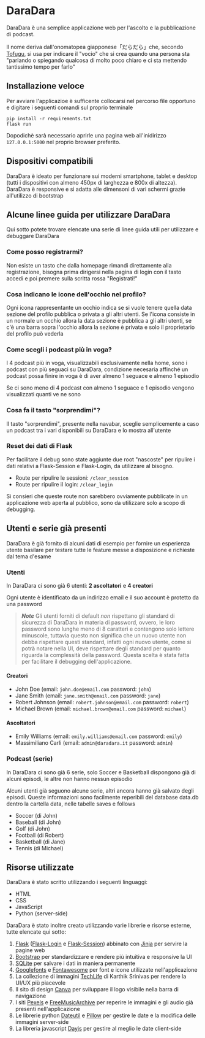 # DaraDara

DaraDara è una semplice applicazione web per l'ascolto e la pubblicazione di podcast.

Il nome deriva dall'onomatopea giapponese「だらだら」che, secondo [Tofugu](https://www.tofugu.com/japanese/japanese-onomatopoeia/), si usa per indicare il "vocio" che si crea quando una persona sta "parlando o spiegando qualcosa di molto poco chiaro e ci sta mettendo tantissimo tempo per farlo"

## Installazione veloce

Per avviare l'applicazioe è sufficente collocarsi nel percorso file opportuno e digitare i seguenti comandi sul proprio terminale

```prompt
pip install -r requirements.txt
flask run
```

Dopodichè sarà necessario aprirle una pagina web all'inidirizzo ```127.0.0.1:5000``` nel proprio browser preferito.

## Dispositivi compatibili

DaraDara è ideato per funzionare sui moderni smartphone, tablet e desktop (tutti i dispositivi con almeno 450px di larghezza e 800x di altezza). DaraDara è responsive e si adatta alle dimensoni di vari schermi grazie all'utilizzo di bootstrap

## Alcune linee guida per utilizzare DaraDara

Qui sotto potete trovare elencate una serie di linee guida utili per utilizzare e debuggare DaraDara

### Come posso registrarmi?

Non esiste un tasto che dalla homepage rimandi direttamente alla registrazione, bisogna prima dirigersi nella pagina di login con il tasto accedi e poi premere sulla scritta rossa "Registrati!"

### Cosa indicano le icone dell'occhio nel profilo?

Ogni icona rappresentante un occhio indica se si vuole tenere quella data sezione del profilo pubblica o privata a gli altri utenti. Se l'icona consiste in un normale un occhio allora la data sezione è pubblica a gli altri utenti, se c'è una barra sopra l'occhio allora la sezione è privata e solo il proprietario del profilo può vederla

### Come scegli i podcast più in voga?

I 4 podcast più in voga, visualizzabili esclusivamente nella home, sono i podcast con più seguaci su DaraDara, condizione necesaria affinché un podcast possa finire in voga è di aver almeno 1 seguace e almeno 1 episodio

Se ci sono meno di 4 podcast con almeno 1 seguace e 1 episodio vengono visualizzati quanti ve ne sono

### Cosa fa il tasto "sorprendimi"?

Il tasto "sorprendimi", presente nella navabar, sceglie semplicemente a caso un podcast tra i vari disponibili su DaraDara e lo mostra all'utente

### Reset dei dati di Flask

Per facilitare il debug sono state aggiunte due root "nascoste" per ripulire i dati relativi a Flask-Session e Flask-Login, da utilizzare al bisogno.

* Route per ripulire le sessioni: ```/clear_session```
* Route per ripulire il login: ```/clear_login```

Si consieri che queste route non sarebbero ovviamente pubblicate in un applicazione web aperta al pubblico, sono da utilizzare solo a scopo di debugging.

## Utenti e serie già presenti

DaraDara è già fornito di alcuni dati di esempio per fornire un esperienza utente basilare per testare tutte le feature messe a disposizione e richieste dal tema d'esame

### Utenti

In DaraDara ci sono già 6 utenti: **2 ascoltatori** e **4 creatori**

Ogni utente è identificato da un indirizzo email e il suo account è protetto da una password

> ***Note***
> Gli utenti forniti di default *non* rispettano gli standard di sicurezza di DaraDara in materia di password, ovvero, le loro password sono lunghe meno di 8 caratteri e contengono solo lettere minuscole, tuttavia questo non significa che un nuovo utente non debba rispettare questi standard, infatti ogni nuovo utente, come si potrà notare nella UI, deve rispettare degli standard per quanto riguarda la complessità della password. Questa scelta è stata fatta per facilitare il debugging dell'applicazione.

#### Creatori

* John Doe (email: `john.doe@email.com`  password: `john`)
* Jane Smith (email: `jane.smith@email.com` password: `jane`)
* Robert Johnson (email: `robert.johnson@email.com` password: `robert`)
* Michael Brown (email: `michael.brown@email.com` password: `michael`)

#### Ascoltatori

* Emily Williams (email: `emily.williams@email.com` password: `emily`)
* Massimiliano Carli (email: `admin@daradara.it` password: `admin`)

### Podcast (serie)

In DaraDara ci sono già 6 serie, solo Soccer e Basketball dispongono già di alcuni episodi, le altre non hanno nessun episodio

Alcuni utenti già seguono alcune serie, altri ancora hanno già salvato degli episodi. Queste informazioni sono facilmente reperibili del database data.db dentro la cartella data, nelle tabelle saves e follows

* Soccer (di John)
* Baseball (di John)
* Golf (di John)
* Football (di Robert)
* Basketball (di Jane)
* Tennis (di Michael)

## Risorse utilizzate

DaraDara è stato scritto utilizzando i seguenti linguaggi:

* HTML
* CSS
* JavaScript
* Python (server-side)

DaraDara è stato inoltre creato utilizzando varie librerie e risorse esterne, tutte elencate qui sotto:

1. [Flask](https://flask.palletsprojects.com/en/2.2.x/) ([Flask-Login](https://pypi.org/project/Flask-Login/) e [Flask-Session](https://pypi.org/project/Flask-Session/)) abbinato con [Jinja](https://jinja.palletsprojects.com/en/3.1.x/) per servire la pagine web
2. [Bootstrap](https://getbootstrap.com/) per standardizzare e rendere più intuitiva e responsive la UI
3. [SQLite](https://www.sqlite.org/index.html) per salvare i dati in maniera permanente
4. [Googlefonts](https://fonts.google.com/specimen/League%20Spartan) e [Fontawesome](https://fontawesome.com/icons) per font e icone utilizzate nell'applicazione
5. La collezione di immagini [TechLife](https://blush.design/it/collections/EcYTq93px20ptlPRSq1C/tech-life) di Karthik Srinivas per rendere la UI/UX più piacevole
6. Il sito di design [Canva](https://www.canva.com/it_it/) per sviluppare il logo visibile nella barra di navigazione
7. I siti [Pexels](https://www.pexels.com/it-it/) e [FreeMusicArchive](https://freemusicarchive.org/home) per reperire le immagini e gli audio già presenti nell'applicazione
8. Le librerie python [Dateutil](https://pypi.org/project/python-dateutil/) e [Pillow](https://pypi.org/project/Pillow/) per gestire le date e la modifica delle immagini server-side
9. La libreria javascript [Dayjs](https://day.js.org/) per gestire al meglio le date client-side
